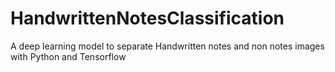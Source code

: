 # HandwrittenNotesClassification
A deep learning model to separate Handwritten notes and non notes images with Python and Tensorflow
